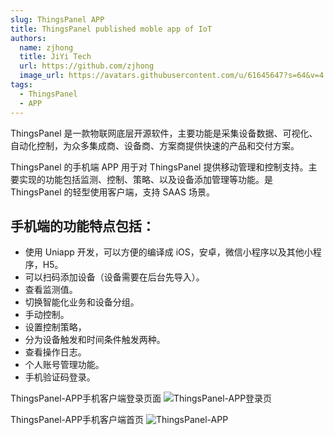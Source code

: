 ```yaml
---
slug: ThingsPanel APP
title: ThingsPanel published moble app of IoT
authors:
  name: zjhong
  title: JiYi Tech
  url: https://github.com/zjhong
  image_url: https://avatars.githubusercontent.com/u/61645647?s=64&v=4
tags:
  - ThingsPanel
  - APP
---
```


ThingsPanel 是一款物联网底层开源软件，主要功能是采集设备数据、可视化、自动化控制，为众多集成商、设备商、方案商提供快速的产品和交付方案。

ThingsPanel 的手机端 APP 用于对 ThingsPanel 提供移动管理和控制支持。主要实现的功能包括监测、控制、策略、以及设备添加管理等功能。是 ThingsPanel 的轻型使用客户端，支持 SAAS 场景。

## 手机端的功能特点包括：

 - 使用 Uniapp 开发，可以方便的编译成 iOS，安卓，微信小程序以及其他小程序，H5。
 - 可以扫码添加设备（设备需要在后台先导入）。
 - 查看监测值。
 - 切换智能化业务和设备分组。
 - 手动控制。
 - 设置控制策略，
 - 分为设备触发和时间条件触发两种。
 - 查看操作日志。
 - 个人账号管理功能。
 - 手机验证码登录。

ThingsPanel-APP手机客户端登录页面 ![ThingsPanel-APP登录页](/img/thingspanel-app-login.webp)


ThingsPanel-APP手机客户端首页 ![ThingsPanel-APP](/img/thingspanel-app-home.webp)
